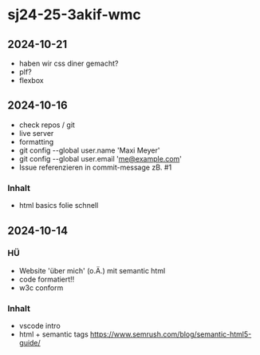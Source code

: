 # sj24-25-3akif-wmc

## 2024-10-21

- haben wir css diner gemacht?
- plf?
- flexbox

## 2024-10-16

- check repos / git
- live server
- formatting
- git config --global user.name 'Maxi Meyer'
- git config --global user.email '<me@example.com>'
- Issue referenzieren in commit-message zB. #1

### Inhalt

- html basics folie schnell

## 2024-10-14

### HÜ

- Website 'über mich' (o.Ä.) mit semantic html
- code formatiert!!
- w3c conform

### Inhalt

- vscode intro
- html + semantic tags <https://www.semrush.com/blog/semantic-html5-guide/>
